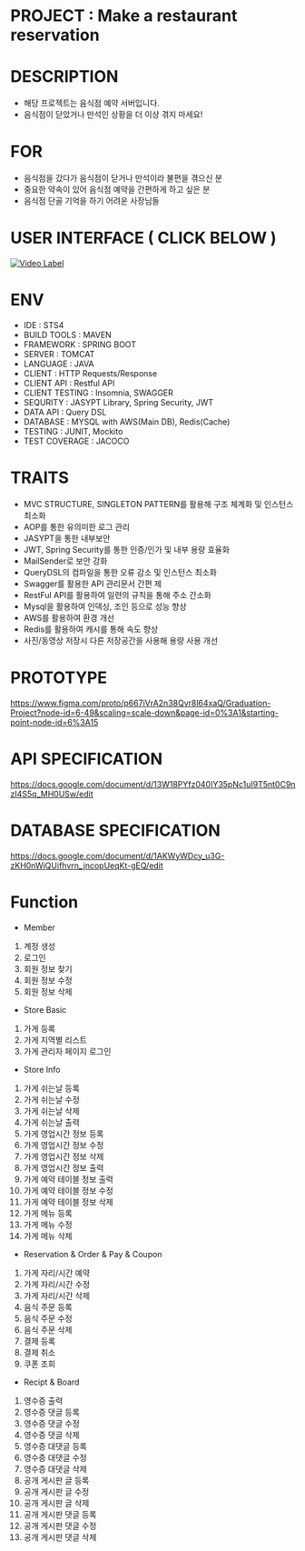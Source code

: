 # PROJECT : Make a restaurant reservation


# DESCRIPTION
- 해당 프로젝트는 음식점 예약 서버입니다.
- 음식점이 닫았거나 만석인 상황을 더 이상 겪지 마세요!


# FOR
- 음식점을 갔다가 음식점이 닫거나 만석이라 불편을 겪으신 분
- 중요한 약속이 있어 음식점 예약을 간편하게 하고 싶은 분
- 음식점 단골 기억을 하기 어려운 사장님들


# USER INTERFACE ( CLICK BELOW )
[![Video Label](http://img.youtube.com/vi/4kFZOOxNqD0/0.jpg)](https://youtu.be/4kFZOOxNqD0)


# ENV
- IDE : STS4
- BUILD TOOLS : MAVEN
- FRAMEWORK : SPRING BOOT
- SERVER : TOMCAT
- LANGUAGE : JAVA
- CLIENT : HTTP Requests/Response
- CLIENT API : Restful API
- CLIENT TESTING : Insomnia, SWAGGER
- SEQURITY : JASYPT Library, Spring Security, JWT
- DATA API : Query DSL
- DATABASE : MYSQL with AWS(Main DB), Redis(Cache)
- TESTING : JUNIT, Mockito
- TEST COVERAGE : JACOCO

# TRAITS
- MVC STRUCTURE, SINGLETON PATTERN를 활용해 구조 체계화 및 인스턴스 최소화
- AOP를 통한 유의미한 로그 관리
- JASYPT을 통한 내부보안
- JWT, Spring Security를 통한 인증/인가 및 내부 용량 효율화
- MailSender로 보안 강화
- QueryDSL의 컴파일을 통한 오류 감소 및 인스턴스 최소화
- Swagger를 활용한 API 관리문서 간편 제
- RestFul API를 활용하여 일련의 규칙을 통해 주소 간소화
- Mysql을 활용하여 인덱싱, 조인 등으로 성능 향상
- AWS를 활용하여 환경 개선
- Redis를 활용하여 캐시를 통해 속도 향상
- 사진/동영상 저장시 다른 저장공간을 사용해 용량 사용 개선


# PROTOTYPE
https://www.figma.com/proto/p667iVrA2n38Qvr8l64xaQ/Graduation-Project?node-id=6-49&scaling=scale-down&page-id=0%3A1&starting-point-node-id=6%3A15


# API SPECIFICATION
https://docs.google.com/document/d/13W18PYfz040IY35pNc1uI9T5nt0C9nzI4S5q_MH0USw/edit


# DATABASE SPECIFICATION
https://docs.google.com/document/d/1AKWyWDcy_u3G-zKH0nWjQUifhvrn_jncopUeqKt-gEQ/edit


# Function
- Member
1. 계정 생성
2. 로그인
3. 회원 정보 찾기
4. 회원 정보 수정
5. 회원 정보 삭제
- Store Basic
1. 가게 등록
2. 가게 지역별 리스트
3. 가게 관리자 페이지 로그인
- Store Info
1. 가게 쉬는날 등록
2. 가게 쉬는날 수정
3. 가게 쉬는날 삭제
4. 가게 쉬는날 출력
5. 가게 영업시간 정보 등록
6. 가게 영업시간 정보 수정
7. 가게 영업시간 정보 삭제
8. 가게 영업시간 정보 출력
9. 가게 예약 테이블 정보 출력
10. 가게 예약 테이블 정보 수정
11. 가게 예약 테이블 정보 삭제
12. 가게 메뉴 등록
13. 가게 메뉴 수정
14. 가게 메뉴 삭제
- Reservation & Order & Pay & Coupon
1. 가게 자리/시간 예약
2. 가게 자리/시간 수정
3. 가게 자리/시간 삭제
4. 음식 주문 등록
5. 음식 주문 수정
6. 음식 주문 삭제
7. 결제 등록
8. 결제 취소
9. 쿠폰 조회
- Recipt & Board
1. 영수증 출력
2. 영수증 댓글 등록
3. 영수증 댓글 수정
4. 영수증 댓글 삭제
5. 영수증 대댓글 등록
6. 영수증 대댓글 수정
7. 영수증 대댓글 삭제
8. 공개 게시판 글 등록
9. 공개 게시판 글 수정
10. 공개 게시판 글 삭제
11. 공개 게시판 댓글 등록
12. 공개 게시판 댓글 수정
13. 공개 게시판 댓글 삭제

